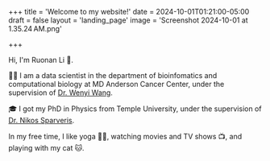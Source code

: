 +++
title = 'Welcome to my website!'
date = 2024-10-01T01:21:00-05:00
draft = false
layout = 'landing_page'
image = 'Screenshot 2024-10-01 at 1.35.24 AM.png'

+++

Hi, I'm Ruonan Li 👋. 

👩‍💻 I am a data scientist in the department of bioinfomatics and computational biology at MD Anderson Cancer Center, under the supervision of [Dr. Wenyi Wang](https://faculty.mdanderson.org/profiles/wenyi_wang.html).

🎓 I got my PhD in Physics from Temple University, under the supervision of [Dr. Nikos Sparveris](https://faculty.mdanderson.org/profiles/wenyi_wang.html).

In my free time, I like yoga 🧘‍♀️, watching movies and TV shows 📺, and playing with my cat 🐱.
